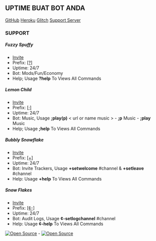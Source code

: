 ## UPTIME BUAT BOT ANDA

[GitHub](https://github.com/pikzykacheng)
[Heroku](https://heroku.com)
[Glitch](https://glitch.com)
[Support Server](https://discord.gg/NcMtUEUEUk)

### SUPPORT
##### **Fuzzy Spuffy**
* [Invite](https://discord.com/oauth2/authorize?client_id=828211501268467723&permissions=8&scope=bot)
* Prefix: [[?]](https://discord.gg/NcMtUEUEUk)
* Uptime: 24/7
* Bot: Mods/Fun/Economy
* Help; Usage __?help__ To Views All Commands

##### **Lemon Child**
* [Invite](https://discord.com/oauth2/authorize?client_id=828211501268467723&permissions=8&scope=bot)
* Prefix: [[;]](https://discord.gg/NcMtUEUEUk)
* Uptime: 24/7
* Bot: Music, Usage __;play(p)__ < url or name music > - __;p__ Music - __;play__ Music
* Help; Usage __;help__ To Views All Commands

##### **Bubbly Snowflake**
* [Invite](https://discord.com/oauth2/authorize?client_id=828211501268467723&permissions=8&scope=bot)
* Prefix: [[+]](https://discord.gg/NcMtUEUEUk)
* Uptime: 24/7
* Bot: Invite Trackers, Usage __+setwelcome__ #channel & __+setleave__ #channel
* Help: Usage __+help__ To Views All Commands

##### **Snow Flakes**
* [Invite](https://discord.com/oauth2/authorize?client_id=828211501268467723&permissions=8&scope=bot)
* Prefix: [[¢-]](https://discord.gg/NcMtUEUEUk)
* Uptime: 24/7
* Bot: Audit Logs, Usage __¢-setlogchannel__ #channel
* Help: Usage __¢-help__ To Views All Commands

<a href=""><img src="https://cdn.discordapp.com/attachments/828214547609157642/839479159909908500/20210505_203015.png" alt="Open Source"></a> - <a href=""><img src="https://cdn.discordapp.com/attachments/828214547609157642/839480276378714112/20210505_203426.jpg" alt="Open Source"></a>
